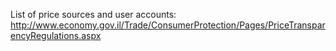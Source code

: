 List of price sources and user accounts:
http://www.economy.gov.il/Trade/ConsumerProtection/Pages/PriceTransparencyRegulations.aspx
